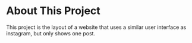 # About This Project
This project is the layout of a website that uses a similar user interface as instagram, but only shows one post.